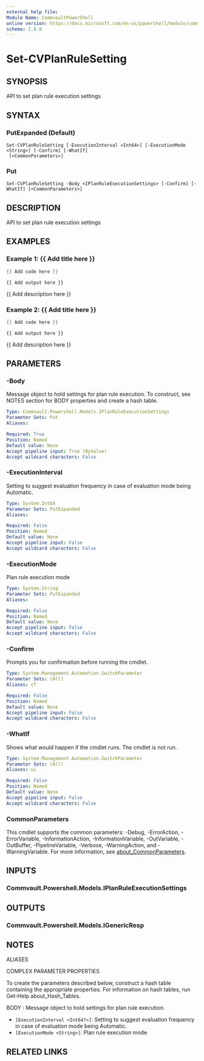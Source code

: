 ```yaml
---
external help file:
Module Name: CommvaultPowerShell
online version: https://docs.microsoft.com/en-us/powershell/module/commvaultpowershell/set-cvplanrulesetting
schema: 2.0.0
---
```


# Set-CVPlanRuleSetting

## SYNOPSIS
API to set plan rule execution settings

## SYNTAX

### PutExpanded (Default)
```
Set-CVPlanRuleSetting [-ExecutionInterval <Int64>] [-ExecutionMode <String>] [-Confirm] [-WhatIf]
 [<CommonParameters>]
```

### Put
```
Set-CVPlanRuleSetting -Body <IPlanRuleExecutionSettings> [-Confirm] [-WhatIf] [<CommonParameters>]
```

## DESCRIPTION
API to set plan rule execution settings

## EXAMPLES

### Example 1: {{ Add title here }}
```powershell
{{ Add code here }}
```

```output
{{ Add output here }}
```

{{ Add description here }}

### Example 2: {{ Add title here }}
```powershell
{{ Add code here }}
```

```output
{{ Add output here }}
```

{{ Add description here }}

## PARAMETERS

### -Body
Message object to hold settings for plan rule execution.
To construct, see NOTES section for BODY properties and create a hash table.

```yaml
Type: Commvault.Powershell.Models.IPlanRuleExecutionSettings
Parameter Sets: Put
Aliases:

Required: True
Position: Named
Default value: None
Accept pipeline input: True (ByValue)
Accept wildcard characters: False
```

### -ExecutionInterval
Setting to suggest evaluation frequency in case of evaluation mode being Automatic.

```yaml
Type: System.Int64
Parameter Sets: PutExpanded
Aliases:

Required: False
Position: Named
Default value: None
Accept pipeline input: False
Accept wildcard characters: False
```

### -ExecutionMode
Plan rule execution mode

```yaml
Type: System.String
Parameter Sets: PutExpanded
Aliases:

Required: False
Position: Named
Default value: None
Accept pipeline input: False
Accept wildcard characters: False
```

### -Confirm
Prompts you for confirmation before running the cmdlet.

```yaml
Type: System.Management.Automation.SwitchParameter
Parameter Sets: (All)
Aliases: cf

Required: False
Position: Named
Default value: None
Accept pipeline input: False
Accept wildcard characters: False
```

### -WhatIf
Shows what would happen if the cmdlet runs.
The cmdlet is not run.

```yaml
Type: System.Management.Automation.SwitchParameter
Parameter Sets: (All)
Aliases: wi

Required: False
Position: Named
Default value: None
Accept pipeline input: False
Accept wildcard characters: False
```

### CommonParameters
This cmdlet supports the common parameters: -Debug, -ErrorAction, -ErrorVariable, -InformationAction, -InformationVariable, -OutVariable, -OutBuffer, -PipelineVariable, -Verbose, -WarningAction, and -WarningVariable. For more information, see [about_CommonParameters](http://go.microsoft.com/fwlink/?LinkID=113216).

## INPUTS

### Commvault.Powershell.Models.IPlanRuleExecutionSettings

## OUTPUTS

### Commvault.Powershell.Models.IGenericResp

## NOTES

ALIASES

COMPLEX PARAMETER PROPERTIES

To create the parameters described below, construct a hash table containing the appropriate properties. For information on hash tables, run Get-Help about_Hash_Tables.


BODY <IPlanRuleExecutionSettings>: Message object to hold settings for plan rule execution.
  - `[ExecutionInterval <Int64?>]`: Setting to suggest evaluation frequency in case of evaluation mode being Automatic.
  - `[ExecutionMode <String>]`: Plan rule execution mode

## RELATED LINKS

